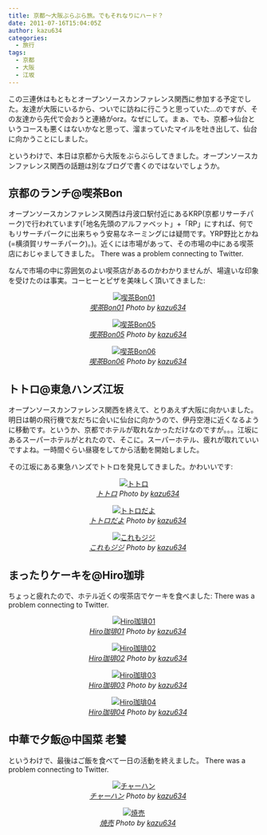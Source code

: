 ```yaml
---
title: 京都〜大阪ぶらぶら旅。でもそれなりにハード？
date: 2011-07-16T15:04:05Z
author: kazu634
categories:
  - 旅行
tags:
  - 京都
  - 大阪
  - 江坂
---
```

この三連休はもともとオープンソースカンファレンス関西に参加する予定でした。友達が大阪にいるから、ついでに訪ねに行こうと思っていた…のですが、その友達から先代で会おうと連絡がorz。なぜにして。まぁ、でも、京都→仙台というコースも悪くはないかなと思って、溜まっていたマイルを吐き出して、仙台に向かうことにしました。

というわけで、本日は京都から大阪をぶらぶらしてきました。オープンソースカンファレンス関西の話題は別なブログで書くのではないでしょうか。

<!--more-->

## 京都のランチ@喫茶Bon

オープンソースカンファレンス関西は丹波口駅付近にあるKRP(京都リサーチパーク)で行われています(「地名先頭のアルファベット」+「RP」にすれば、何でもリサーチパークに出来ちゃう安易なネーミングには疑問です。YRP野比とかね(=横須賀リサーチパーク)。)。近くには市場があって、その市場の中にある喫茶店におじゃましてきました。 There was a problem connecting to Twitter.

なんで市場の中に雰囲気のよい喫茶店があるのかわかりませんが、場違いな印象を受けたのは事実。コーヒーとピザを美味しく頂いてきました:

<p style="text-align: center;">
<a href="http://www.flickr.com/photos/42332031@N02/5942452681/" onclick="__gaTracker('send', 'event', 'outbound-article', 'http://www.flickr.com/photos/42332031@N02/5942452681/', '');" title="喫茶Bon01 by kazu634, on Flickr" rel="nofollow"  target="_blank"><img class="flickr_photo aligncenter" src="http://farm7.static.flickr.com/6124/5942452681_3dcde799e1.jpg" alt="喫茶Bon01" /></a><br /> <cite class="flickr_photographer"><img src="http://www.flickr.com/favicon.ico" alt="" width="16" /><a href="http://www.flickr.com/photos/42332031@N02/5942452681/" onclick="__gaTracker('send', 'event', 'outbound-article', 'http://www.flickr.com/photos/42332031@N02/5942452681/', '喫茶Bon01');" rel="nofollow"  target="_blank">喫茶Bon01</a> Photo by <a href="http://www.flickr.com/photos/42332031@N02/" onclick="__gaTracker('send', 'event', 'outbound-article', 'http://www.flickr.com/photos/42332031@N02/', 'kazu634');" rel="nofollow"  target="_blank">kazu634</a></cite>
</p>

<p style="text-align: center;">
<a href="http://www.flickr.com/photos/42332031@N02/5943011236/" onclick="__gaTracker('send', 'event', 'outbound-article', 'http://www.flickr.com/photos/42332031@N02/5943011236/', '');" title="喫茶Bon05 by kazu634, on Flickr" rel="nofollow"  target="_blank"><img class="flickr_photo aligncenter" src="http://farm7.static.flickr.com/6027/5943011236_e785954831.jpg" alt="喫茶Bon05" /></a><br /> <cite class="flickr_photographer"><img src="http://www.flickr.com/favicon.ico" alt="" width="16" /><a href="http://www.flickr.com/photos/42332031@N02/5943011236/" onclick="__gaTracker('send', 'event', 'outbound-article', 'http://www.flickr.com/photos/42332031@N02/5943011236/', '喫茶Bon05');" rel="nofollow"  target="_blank">喫茶Bon05</a> Photo by <a href="http://www.flickr.com/photos/42332031@N02/" onclick="__gaTracker('send', 'event', 'outbound-article', 'http://www.flickr.com/photos/42332031@N02/', 'kazu634');" rel="nofollow"  target="_blank">kazu634</a></cite>
</p>

<p style="text-align: center;">
<a href="http://www.flickr.com/photos/42332031@N02/5943011534/" onclick="__gaTracker('send', 'event', 'outbound-article', 'http://www.flickr.com/photos/42332031@N02/5943011534/', '');" title="喫茶Bon06 by kazu634, on Flickr" rel="nofollow"  target="_blank"><img class="flickr_photo aligncenter" src="http://farm7.static.flickr.com/6134/5943011534_16286bffd7.jpg" alt="喫茶Bon06" /></a><br /> <cite class="flickr_photographer"><img src="http://www.flickr.com/favicon.ico" alt="" width="16" /><a href="http://www.flickr.com/photos/42332031@N02/5943011534/" onclick="__gaTracker('send', 'event', 'outbound-article', 'http://www.flickr.com/photos/42332031@N02/5943011534/', '喫茶Bon06');" rel="nofollow"  target="_blank">喫茶Bon06</a> Photo by <a href="http://www.flickr.com/photos/42332031@N02/" onclick="__gaTracker('send', 'event', 'outbound-article', 'http://www.flickr.com/photos/42332031@N02/', 'kazu634');" rel="nofollow"  target="_blank">kazu634</a></cite>
</p>

## トトロ@東急ハンズ江坂

オープンソースカンファレンス関西を終えて、とりあえず大阪に向かいました。明日は朝の飛行機で友だちに会いに仙台に向かうので、伊丹空港に近くなるように移動です。というか、京都でホテルが取れなかっただけなのですが。。。江坂にあるスーパーホテルがとれたので、そこに。スーパーホテル、疲れが取れていいですよね。一時間ぐらい昼寝をしてから活動を開始しました。

その江坂にある東急ハンズでトトロを発見してきました。かわいいです:

<p style="text-align: center;">
<a href="http://www.flickr.com/photos/42332031@N02/5943011864/" onclick="__gaTracker('send', 'event', 'outbound-article', 'http://www.flickr.com/photos/42332031@N02/5943011864/', '');" title="トトロ by kazu634, on Flickr" rel="nofollow"  target="_blank"><img class="flickr_photo aligncenter" src="http://farm7.static.flickr.com/6029/5943011864_91a480a8fb.jpg" alt="トトロ" /></a><br /> <cite class="flickr_photographer"><img src="http://www.flickr.com/favicon.ico" alt="" width="16" /><a href="http://www.flickr.com/photos/42332031@N02/5943011864/" onclick="__gaTracker('send', 'event', 'outbound-article', 'http://www.flickr.com/photos/42332031@N02/5943011864/', 'トトロ');" rel="nofollow"  target="_blank">トトロ</a> Photo by <a href="http://www.flickr.com/photos/42332031@N02/" onclick="__gaTracker('send', 'event', 'outbound-article', 'http://www.flickr.com/photos/42332031@N02/', 'kazu634');" rel="nofollow"  target="_blank">kazu634</a></cite>
</p>

<p style="text-align: center;">
<a href="http://www.flickr.com/photos/42332031@N02/5943012212/" onclick="__gaTracker('send', 'event', 'outbound-article', 'http://www.flickr.com/photos/42332031@N02/5943012212/', '');" title="トトロだよ by kazu634, on Flickr" rel="nofollow"  target="_blank"><img class="flickr_photo aligncenter" src="http://farm7.static.flickr.com/6011/5943012212_5734b1f2d0.jpg" alt="トトロだよ" /></a><br /> <cite class="flickr_photographer"><img src="http://www.flickr.com/favicon.ico" alt="" width="16" /><a href="http://www.flickr.com/photos/42332031@N02/5943012212/" onclick="__gaTracker('send', 'event', 'outbound-article', 'http://www.flickr.com/photos/42332031@N02/5943012212/', 'トトロだよ');" rel="nofollow"  target="_blank">トトロだよ</a> Photo by <a href="http://www.flickr.com/photos/42332031@N02/" onclick="__gaTracker('send', 'event', 'outbound-article', 'http://www.flickr.com/photos/42332031@N02/', 'kazu634');" rel="nofollow"  target="_blank">kazu634</a></cite>
</p>

<p style="text-align: center;">
<a href="http://www.flickr.com/photos/42332031@N02/5942455077/" onclick="__gaTracker('send', 'event', 'outbound-article', 'http://www.flickr.com/photos/42332031@N02/5942455077/', '');" title="これもジジ by kazu634, on Flickr" rel="nofollow"  target="_blank"><img class="flickr_photo aligncenter" src="http://farm7.static.flickr.com/6137/5942455077_1e369c6b66.jpg" alt="これもジジ" /></a><br /> <cite class="flickr_photographer"><img src="http://www.flickr.com/favicon.ico" alt="" width="16" /><a href="http://www.flickr.com/photos/42332031@N02/5942455077/" onclick="__gaTracker('send', 'event', 'outbound-article', 'http://www.flickr.com/photos/42332031@N02/5942455077/', 'これもジジ');" rel="nofollow"  target="_blank">これもジジ</a> Photo by <a href="http://www.flickr.com/photos/42332031@N02/" onclick="__gaTracker('send', 'event', 'outbound-article', 'http://www.flickr.com/photos/42332031@N02/', 'kazu634');" rel="nofollow"  target="_blank">kazu634</a></cite>
</p>

## まったりケーキを@Hiro珈琲

ちょっと疲れたので、ホテル近くの喫茶店でケーキを食べました: There was a problem connecting to Twitter.

<p style="text-align: center;">
<a href="http://www.flickr.com/photos/42332031@N02/5942455417/" onclick="__gaTracker('send', 'event', 'outbound-article', 'http://www.flickr.com/photos/42332031@N02/5942455417/', '');" title="Hiro珈琲01 by kazu634, on Flickr" rel="nofollow"  target="_blank"><img class="flickr_photo aligncenter" src="http://farm7.static.flickr.com/6144/5942455417_40e58aed35.jpg" alt="Hiro珈琲01" /></a><br /> <cite class="flickr_photographer"><img src="http://www.flickr.com/favicon.ico" alt="" width="16" /><a href="http://www.flickr.com/photos/42332031@N02/5942455417/" onclick="__gaTracker('send', 'event', 'outbound-article', 'http://www.flickr.com/photos/42332031@N02/5942455417/', 'Hiro珈琲01');" rel="nofollow"  target="_blank">Hiro珈琲01</a> Photo by <a href="http://www.flickr.com/photos/42332031@N02/" onclick="__gaTracker('send', 'event', 'outbound-article', 'http://www.flickr.com/photos/42332031@N02/', 'kazu634');" rel="nofollow"  target="_blank">kazu634</a></cite>
</p>

<p style="text-align: center;">
<a href="http://www.flickr.com/photos/42332031@N02/5942455675/" onclick="__gaTracker('send', 'event', 'outbound-article', 'http://www.flickr.com/photos/42332031@N02/5942455675/', '');" title="Hiro珈琲02 by kazu634, on Flickr" rel="nofollow"  target="_blank"><img class="flickr_photo aligncenter" src="http://farm7.static.flickr.com/6007/5942455675_c2134afd5e.jpg" alt="Hiro珈琲02" /></a><br /> <cite class="flickr_photographer"><img src="http://www.flickr.com/favicon.ico" alt="" width="16" /><a href="http://www.flickr.com/photos/42332031@N02/5942455675/" onclick="__gaTracker('send', 'event', 'outbound-article', 'http://www.flickr.com/photos/42332031@N02/5942455675/', 'Hiro珈琲02');" rel="nofollow"  target="_blank">Hiro珈琲02</a> Photo by <a href="http://www.flickr.com/photos/42332031@N02/" onclick="__gaTracker('send', 'event', 'outbound-article', 'http://www.flickr.com/photos/42332031@N02/', 'kazu634');" rel="nofollow"  target="_blank">kazu634</a></cite>
</p>

<p style="text-align: center;">
<a href="http://www.flickr.com/photos/42332031@N02/5943013280/" onclick="__gaTracker('send', 'event', 'outbound-article', 'http://www.flickr.com/photos/42332031@N02/5943013280/', '');" title="Hiro珈琲03 by kazu634, on Flickr" rel="nofollow"  target="_blank"><img class="flickr_photo aligncenter" src="http://farm7.static.flickr.com/6121/5943013280_44287a3eb4.jpg" alt="Hiro珈琲03" /></a><br /> <cite class="flickr_photographer"><img src="http://www.flickr.com/favicon.ico" alt="" width="16" /><a href="http://www.flickr.com/photos/42332031@N02/5943013280/" onclick="__gaTracker('send', 'event', 'outbound-article', 'http://www.flickr.com/photos/42332031@N02/5943013280/', 'Hiro珈琲03');" rel="nofollow"  target="_blank">Hiro珈琲03</a> Photo by <a href="http://www.flickr.com/photos/42332031@N02/" onclick="__gaTracker('send', 'event', 'outbound-article', 'http://www.flickr.com/photos/42332031@N02/', 'kazu634');" rel="nofollow"  target="_blank">kazu634</a></cite>
</p>

<p style="text-align: center;">
<a href="http://www.flickr.com/photos/42332031@N02/5942456353/" onclick="__gaTracker('send', 'event', 'outbound-article', 'http://www.flickr.com/photos/42332031@N02/5942456353/', '');" title="Hiro珈琲04 by kazu634, on Flickr" rel="nofollow"  target="_blank"><img class="flickr_photo aligncenter" src="http://farm7.static.flickr.com/6150/5942456353_39b5c16711.jpg" alt="Hiro珈琲04" /></a><br /> <cite class="flickr_photographer"><img src="http://www.flickr.com/favicon.ico" alt="" width="16" /><a href="http://www.flickr.com/photos/42332031@N02/5942456353/" onclick="__gaTracker('send', 'event', 'outbound-article', 'http://www.flickr.com/photos/42332031@N02/5942456353/', 'Hiro珈琲04');" rel="nofollow"  target="_blank">Hiro珈琲04</a> Photo by <a href="http://www.flickr.com/photos/42332031@N02/" onclick="__gaTracker('send', 'event', 'outbound-article', 'http://www.flickr.com/photos/42332031@N02/', 'kazu634');" rel="nofollow"  target="_blank">kazu634</a></cite>
</p>

## 中華で夕飯@中国菜 老饕

というわけで、最後はご飯を食べて一日の活動を終えました。 There was a problem connecting to Twitter.

<p style="text-align: center;">
<a href="http://www.flickr.com/photos/42332031@N02/5942456969/" onclick="__gaTracker('send', 'event', 'outbound-article', 'http://www.flickr.com/photos/42332031@N02/5942456969/', '');" title="チャーハン by kazu634, on Flickr" rel="nofollow"  target="_blank"><img class="flickr_photo aligncenter" src="http://farm7.static.flickr.com/6010/5942456969_23c85053b3.jpg" alt="チャーハン" /></a><br /> <cite class="flickr_photographer"><img src="http://www.flickr.com/favicon.ico" alt="" width="16" /><a href="http://www.flickr.com/photos/42332031@N02/5942456969/" onclick="__gaTracker('send', 'event', 'outbound-article', 'http://www.flickr.com/photos/42332031@N02/5942456969/', 'チャーハン');" rel="nofollow"  target="_blank">チャーハン</a> Photo by <a href="http://www.flickr.com/photos/42332031@N02/" onclick="__gaTracker('send', 'event', 'outbound-article', 'http://www.flickr.com/photos/42332031@N02/', 'kazu634');" rel="nofollow"  target="_blank">kazu634</a></cite>
</p>

<p style="text-align: center;">
<a href="http://www.flickr.com/photos/42332031@N02/5942456663/" onclick="__gaTracker('send', 'event', 'outbound-article', 'http://www.flickr.com/photos/42332031@N02/5942456663/', '');" title="焼売 by kazu634, on Flickr" rel="nofollow"  target="_blank"><img class="flickr_photo aligncenter" src="http://farm7.static.flickr.com/6127/5942456663_f4e75f3e2a.jpg" alt="焼売" /></a><br /> <cite class="flickr_photographer"><img src="http://www.flickr.com/favicon.ico" alt="" width="16" /><a href="http://www.flickr.com/photos/42332031@N02/5942456663/" onclick="__gaTracker('send', 'event', 'outbound-article', 'http://www.flickr.com/photos/42332031@N02/5942456663/', '焼売');" rel="nofollow"  target="_blank">焼売</a> Photo by <a href="http://www.flickr.com/photos/42332031@N02/" onclick="__gaTracker('send', 'event', 'outbound-article', 'http://www.flickr.com/photos/42332031@N02/', 'kazu634');" rel="nofollow"  target="_blank">kazu634</a></cite>
</p>
